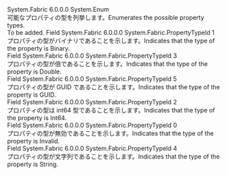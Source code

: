 <Type Name="PropertyTypeId" FullName="System.Fabric.PropertyTypeId">
  <TypeSignature Language="C#" Value="public enum PropertyTypeId" />
  <TypeSignature Language="ILAsm" Value=".class public auto ansi sealed PropertyTypeId extends System.Enum" />
  <TypeSignature Language="DocId" Value="T:System.Fabric.PropertyTypeId" />
  <TypeSignature Language="VB.NET" Value="Public Enum PropertyTypeId" />
  <TypeSignature Language="F#" Value="type PropertyTypeId = " />
  <AssemblyInfo>
    <AssemblyName>System.Fabric</AssemblyName>
    <AssemblyVersion>6.0.0.0</AssemblyVersion>
  </AssemblyInfo>
  <Base>
    <BaseTypeName>System.Enum</BaseTypeName>
  </Base>
  <Docs>
    <summary>
      <para><span data-ttu-id="67fc4-101">可能なプロパティの型を列挙します。</span><span class="sxs-lookup"><span data-stu-id="67fc4-101">Enumerates the possible property types.</span></span></para>
    </summary>
    <remarks>To be added.</remarks>
  </Docs>
  <Members>
    <Member MemberName="Binary">
      <MemberSignature Language="C#" Value="Binary" />
      <MemberSignature Language="ILAsm" Value=".field public static literal valuetype System.Fabric.PropertyTypeId Binary = int32(1)" />
      <MemberSignature Language="DocId" Value="F:System.Fabric.PropertyTypeId.Binary" />
      <MemberSignature Language="VB.NET" Value="Binary" />
      <MemberSignature Language="F#" Value="Binary = 1" Usage="System.Fabric.PropertyTypeId.Binary" />
      <MemberType>Field</MemberType>
      <AssemblyInfo>
        <AssemblyName>System.Fabric</AssemblyName>
        <AssemblyVersion>6.0.0.0</AssemblyVersion>
      </AssemblyInfo>
      <ReturnValue>
        <ReturnType>System.Fabric.PropertyTypeId</ReturnType>
      </ReturnValue>
      <MemberValue>1</MemberValue>
      <Docs>
        <summary>
          <para><span data-ttu-id="67fc4-102">プロパティの型がバイナリであることを示します。</span><span class="sxs-lookup"><span data-stu-id="67fc4-102">Indicates that the type of the property is Binary.</span></span></para>
        </summary>
      </Docs>
    </Member>
    <Member MemberName="Double">
      <MemberSignature Language="C#" Value="Double" />
      <MemberSignature Language="ILAsm" Value=".field public static literal valuetype System.Fabric.PropertyTypeId Double = int32(3)" />
      <MemberSignature Language="DocId" Value="F:System.Fabric.PropertyTypeId.Double" />
      <MemberSignature Language="VB.NET" Value="Double" />
      <MemberSignature Language="F#" Value="Double = 3" Usage="System.Fabric.PropertyTypeId.Double" />
      <MemberType>Field</MemberType>
      <AssemblyInfo>
        <AssemblyName>System.Fabric</AssemblyName>
        <AssemblyVersion>6.0.0.0</AssemblyVersion>
      </AssemblyInfo>
      <ReturnValue>
        <ReturnType>System.Fabric.PropertyTypeId</ReturnType>
      </ReturnValue>
      <MemberValue>3</MemberValue>
      <Docs>
        <summary>
          <para><span data-ttu-id="67fc4-103">プロパティの型が倍であることを示します。</span><span class="sxs-lookup"><span data-stu-id="67fc4-103">Indicates that the type of the property is Double.</span></span> </para>
        </summary>
      </Docs>
    </Member>
    <Member MemberName="Guid">
      <MemberSignature Language="C#" Value="Guid" />
      <MemberSignature Language="ILAsm" Value=".field public static literal valuetype System.Fabric.PropertyTypeId Guid = int32(5)" />
      <MemberSignature Language="DocId" Value="F:System.Fabric.PropertyTypeId.Guid" />
      <MemberSignature Language="VB.NET" Value="Guid" />
      <MemberSignature Language="F#" Value="Guid = 5" Usage="System.Fabric.PropertyTypeId.Guid" />
      <MemberType>Field</MemberType>
      <AssemblyInfo>
        <AssemblyName>System.Fabric</AssemblyName>
        <AssemblyVersion>6.0.0.0</AssemblyVersion>
      </AssemblyInfo>
      <ReturnValue>
        <ReturnType>System.Fabric.PropertyTypeId</ReturnType>
      </ReturnValue>
      <MemberValue>5</MemberValue>
      <Docs>
        <summary>
          <para><span data-ttu-id="67fc4-104">プロパティの型が GUID であることを示します。</span><span class="sxs-lookup"><span data-stu-id="67fc4-104">Indicates that the type of the property is GUID.</span></span> </para>
        </summary>
      </Docs>
    </Member>
    <Member MemberName="Int64">
      <MemberSignature Language="C#" Value="Int64" />
      <MemberSignature Language="ILAsm" Value=".field public static literal valuetype System.Fabric.PropertyTypeId Int64 = int32(2)" />
      <MemberSignature Language="DocId" Value="F:System.Fabric.PropertyTypeId.Int64" />
      <MemberSignature Language="VB.NET" Value="Int64" />
      <MemberSignature Language="F#" Value="Int64 = 2" Usage="System.Fabric.PropertyTypeId.Int64" />
      <MemberType>Field</MemberType>
      <AssemblyInfo>
        <AssemblyName>System.Fabric</AssemblyName>
        <AssemblyVersion>6.0.0.0</AssemblyVersion>
      </AssemblyInfo>
      <ReturnValue>
        <ReturnType>System.Fabric.PropertyTypeId</ReturnType>
      </ReturnValue>
      <MemberValue>2</MemberValue>
      <Docs>
        <summary>
          <para><span data-ttu-id="67fc4-105">プロパティの型は int64 型であることを示します。</span><span class="sxs-lookup"><span data-stu-id="67fc4-105">Indicates that the type of the property is Int64.</span></span> </para>
        </summary>
      </Docs>
    </Member>
    <Member MemberName="Invalid">
      <MemberSignature Language="C#" Value="Invalid" />
      <MemberSignature Language="ILAsm" Value=".field public static literal valuetype System.Fabric.PropertyTypeId Invalid = int32(0)" />
      <MemberSignature Language="DocId" Value="F:System.Fabric.PropertyTypeId.Invalid" />
      <MemberSignature Language="VB.NET" Value="Invalid" />
      <MemberSignature Language="F#" Value="Invalid = 0" Usage="System.Fabric.PropertyTypeId.Invalid" />
      <MemberType>Field</MemberType>
      <AssemblyInfo>
        <AssemblyName>System.Fabric</AssemblyName>
        <AssemblyVersion>6.0.0.0</AssemblyVersion>
      </AssemblyInfo>
      <ReturnValue>
        <ReturnType>System.Fabric.PropertyTypeId</ReturnType>
      </ReturnValue>
      <MemberValue>0</MemberValue>
      <Docs>
        <summary>
          <para><span data-ttu-id="67fc4-106">プロパティの型が無効であることを示します。</span><span class="sxs-lookup"><span data-stu-id="67fc4-106">Indicates that the type of the property is Invalid.</span></span> </para>
        </summary>
      </Docs>
    </Member>
    <Member MemberName="String">
      <MemberSignature Language="C#" Value="String" />
      <MemberSignature Language="ILAsm" Value=".field public static literal valuetype System.Fabric.PropertyTypeId String = int32(4)" />
      <MemberSignature Language="DocId" Value="F:System.Fabric.PropertyTypeId.String" />
      <MemberSignature Language="VB.NET" Value="String" />
      <MemberSignature Language="F#" Value="String = 4" Usage="System.Fabric.PropertyTypeId.String" />
      <MemberType>Field</MemberType>
      <AssemblyInfo>
        <AssemblyName>System.Fabric</AssemblyName>
        <AssemblyVersion>6.0.0.0</AssemblyVersion>
      </AssemblyInfo>
      <ReturnValue>
        <ReturnType>System.Fabric.PropertyTypeId</ReturnType>
      </ReturnValue>
      <MemberValue>4</MemberValue>
      <Docs>
        <summary>
          <para><span data-ttu-id="67fc4-107">プロパティの型が文字列であることを示します。</span><span class="sxs-lookup"><span data-stu-id="67fc4-107">Indicates that the type of the property is String.</span></span> </para>
        </summary>
      </Docs>
    </Member>
  </Members>
</Type>